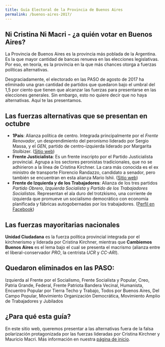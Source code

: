 ```yaml
---
title: Guía Electoral de la Provincia de Buenos Aires
permalink: /buenos-aires-2017/
---
```


## Ni Cristina Ni Macri - ¿a quién votar en Buenos Aires?

La Provincia de Buenos Aires es la provincia más poblada de la Argentina. Es la que mayor cantidad de bancas renueva en las elecciones legislativas. Por eso, en teoría, es la provincia en la que más chances otorga a fuerzas políticas alternativas.

Desgraciadamente, el electorado en las PASO de agosto de 2017 ha eliminado una gran cantidad de partidos que quedaron bajo el umbral del 1,5 por ciento que tienen que alcanzar las fuerzas para presentarse en las elecciones generales. Sin embargo, esto no quiere decir que no haya alternativas. Aquí te las presentamos.

## Las fuerzas alternativas que se presentan en octubre

* **1País**: Alianza política de centro. Integrada principalmente por el *Frente Renovador*, un desprendimiento del peronismo liderado por Sergio Massa, y el *GEN*, partido de centro-izquierda liderado por Margarita Stolbizer. ([Sitio web](http://www.1pais.com.ar/))
* **Frente Justicialista**: Es un frente inscripto por el Partido Justicialista provincial. Agrupa a los sectores peronistas tradicionales, que no se adhirieron a la línea de Cristina Kirchner. La cara más conocida es el ex ministro de transporte Florencio Randazzo, candidato a senador, pero también se encuentran en esta alianza Mario Ishii. ([Sitio web](http://www.frentejusticialista.com.ar/))
* **Frente de Izquierda y de los Trabajadores**: Alianza de los tres partidos *Partido Obrero*, *Izquierda Socialista* y *Partido de los Trabajadores Socialistas*. Representan el ala duro del trotzkismo, una corriente de izquierda que promueve un socialismo democrático con economía planificada y fábricas autogobernadas por los trabajadores. ([Perfil en Facebook](https://www.facebook.com/FrentedeIzquierda.FIT/))

## Las fuerzas mayoritarias nacionales

**Unidad Ciudadana** es la fuerza política provincial integrada por el kirchnerismo y liderada por Cristina Kirchner, mientras que **Cambiemos Buenos Aires** es el lema bajo el cual se presenta el macrismo (alianza entre el liberal-conservador *PRO*, la centrista *UCR* y *CC-ARI*).

## Quedaron eliminados en las PASO:

Izquierda al Frente por el Socialismo, Frente Socialista y Popular, Creo, Patria Grande, Federal, Frente Patriota Bandera Vecinal, Humanista, Encuentro Popular por Tierra Techo y Trabajo, Todos por Buenos Aires, Del Campo Popular, Movimiento Organización Democrática, Movimiento Amplio de Trabajadores y Jubilados

## ¿Para qué esta guía?

En este sitio web, queremos presentar a las alternativas fuera de la falsa polarización protagonizada por las fuerzas lideradas por Cristina Kirchner y Mauricio Macri. Más información en nuestra [página de inicio](http://ningunodelosdos.github.io/).
